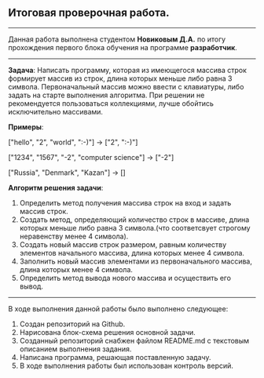 ## **Итоговая проверочная работа.**
___

Данная работа выполнена студентом **Новиковым Д.А.** по итогу прохождения первого блока обучения на программе **разработчик**.
___
**Задача**: Написать программу, которая из имеющегося массива строк формирует массив из строк, длина которых меньше либо равна 3 символа. Первоначальный массив можно ввести с клавиатуры, либо задать на старте выполнения алгоритма. При решении не рекомендуется пользоваться коллекциями, лучше обойтись исключительно массивами.

**Примеры**:

["hello", "2", "world", ":-)"] -> ["2", ":-)"]

["1234", "1567", "-2", "computer science"] -> ["-2"]

["Russia", "Denmark", "Kazan"] -> []

**Алгоритм решения задачи**: 

1. Определить метод получения массива строк на вход и задать массив строк. 
1. Создать метод, определяющий количество строк в массиве, длина которых меньше либо равна 3 символа.(что соответсвует строгому неравенству менее 4 символа).
1. Создать новый массив строк размером, равным количеству элементов начального массива, длина которых менее 4 символа.
1. Заполнить новый массив элементами из первоначального массива, длина которых менее 4 символа.
1. Определить метод вывода нового массива и осуществить его вывод. 
___

В ходе выполнения данной работы было выполнено следующее:

1. Создан репозиторий на Github.
1. Нарисована блок-схема решения основной задачи.
1. Созданный репозиторий снабжен файлом README.md с текстовым описанием выполнения задания. 
1. Написана программа, решающая поставленную задачу.
1. В ходе выполнения работы был использован контроль версий. 




